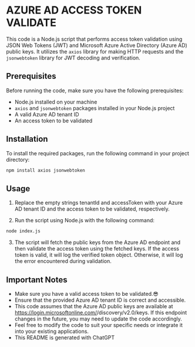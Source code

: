 # AZURE AD ACCESS TOKEN VALIDATE

This code is a Node.js script that performs access token validation using JSON Web Tokens (JWT) and Microsoft Azure Active Directory (Azure AD) public keys. It utilizes the `axios` library for making HTTP requests and the `jsonwebtoken` library for JWT decoding and verification.

## Prerequisites

Before running the code, make sure you have the following prerequisites:

- Node.js installed on your machine
- `axios` and `jsonwebtoken` packages installed in your Node.js project
- A valid Azure AD tenant ID
- An access token to be validated

## Installation

To install the required packages, run the following command in your project directory:

```bash
npm install axios jsonwebtoken
```


## Usage
1. Replace the empty strings tenantId and accessToken with your Azure AD tenant ID and the access token to be validated, respectively.

2. Run the script using Node.js with the following command:
```bash
node index.js
```

3. The script will fetch the public keys from the Azure AD endpoint and then validate the access token using the fetched keys. If the access token is valid, it will log the verified token object. Otherwise, it will log the error encountered during validation.

## Important Notes
- Make sure you have a valid access token to be validated.😎
- Ensure that the provided Azure AD tenant ID is correct and accessible.
- This code assumes that the Azure AD public keys are available at https://login.microsoftonline.com/<tenantId>/discovery/v2.0/keys. If this endpoint changes in the future, you may need to update the code accordingly.
- Feel free to modify the code to suit your specific needs or integrate it into your existing applications.
- This README is generated with ChatGPT 
